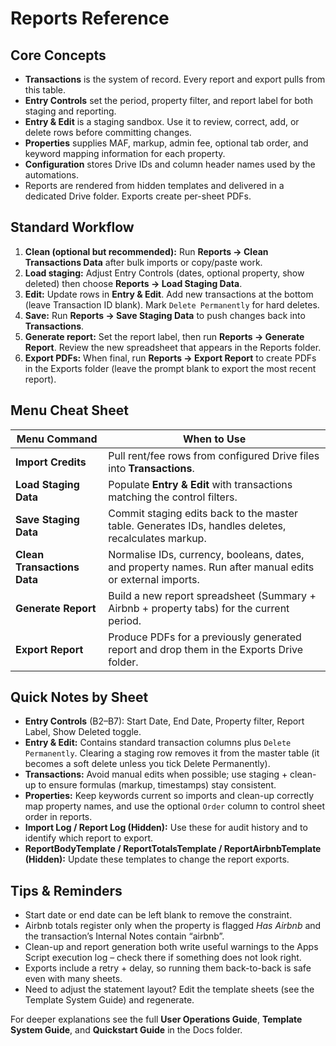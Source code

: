 # Reports Reference

## Core Concepts

-   **Transactions** is the system of record. Every report and export pulls from this table.
-   **Entry Controls** set the period, property filter, and report label for both staging and reporting.
-   **Entry & Edit** is a staging sandbox. Use it to review, correct, add, or delete rows before committing changes.
-   **Properties** supplies MAF, markup, admin fee, optional tab order, and keyword mapping information for each property.
-   **Configuration** stores Drive IDs and column header names used by the automations.
-   Reports are rendered from hidden templates and delivered in a dedicated Drive folder. Exports create per-sheet PDFs.

## Standard Workflow

1. **Clean (optional but recommended):** Run **Reports → Clean Transactions Data** after bulk imports or copy/paste work.
2. **Load staging:** Adjust Entry Controls (dates, optional property, show deleted) then choose **Reports → Load Staging Data**.
3. **Edit:** Update rows in **Entry & Edit**. Add new transactions at the bottom (leave Transaction ID blank). Mark `Delete Permanently` for hard deletes.
4. **Save:** Run **Reports → Save Staging Data** to push changes back into **Transactions**.
5. **Generate report:** Set the report label, then run **Reports → Generate Report**. Review the new spreadsheet that appears in the Reports folder.
6. **Export PDFs:** When final, run **Reports → Export Report** to create PDFs in the Exports folder (leave the prompt blank to export the most recent report).

## Menu Cheat Sheet

| Menu Command                | When to Use                                                                                               |
| --------------------------- | --------------------------------------------------------------------------------------------------------- |
| **Import Credits**          | Pull rent/fee rows from configured Drive files into **Transactions**.                                     |
| **Load Staging Data**       | Populate **Entry & Edit** with transactions matching the control filters.                                 |
| **Save Staging Data**       | Commit staging edits back to the master table. Generates IDs, handles deletes, recalculates markup.       |
| **Clean Transactions Data** | Normalise IDs, currency, booleans, dates, and property names. Run after manual edits or external imports. |
| **Generate Report**         | Build a new report spreadsheet (Summary + Airbnb + property tabs) for the current period.                 |
| **Export Report**           | Produce PDFs for a previously generated report and drop them in the Exports Drive folder.                 |

## Quick Notes by Sheet

-   **Entry Controls** (B2–B7): Start Date, End Date, Property filter, Report Label, Show Deleted toggle.
-   **Entry & Edit:** Contains standard transaction columns plus `Delete Permanently`. Clearing a staging row removes it from the master table (it becomes a soft delete unless you tick Delete Permanently).
-   **Transactions:** Avoid manual edits when possible; use staging + clean-up to ensure formulas (markup, timestamps) stay consistent.
-   **Properties:** Keep keywords current so imports and clean-up correctly map property names, and use the optional `Order` column to control sheet order in reports.
-   **Import Log / Report Log (Hidden):** Use these for audit history and to identify which report to export.
-   **ReportBodyTemplate / ReportTotalsTemplate / ReportAirbnbTemplate (Hidden):** Update these templates to change the report exports.

## Tips & Reminders

-   Start date or end date can be left blank to remove the constraint.
-   Airbnb totals register only when the property is flagged _Has Airbnb_ and the transaction’s Internal Notes contain “airbnb”.
-   Clean-up and report generation both write useful warnings to the Apps Script execution log – check there if something does not look right.
-   Exports include a retry + delay, so running them back-to-back is safe even with many sheets.
-   Need to adjust the statement layout? Edit the template sheets (see the Template System Guide) and regenerate.

For deeper explanations see the full **User Operations Guide**, **Template System Guide**, and **Quickstart Guide** in the Docs folder.
